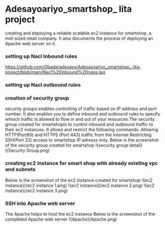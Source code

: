 # Adesayoariyo_smartshop_ lita project
creating and deploying a reliable scalable ec2 instance for smartshop, a mid-sized retail company. It also documents the process of deploying an Apache web server on it.
### setting up Nacl Inbound rules
https://github.com/Obadaradesayo/Adesayoariyo_smartshop_-lita-project/blob/main/Nacl%20inbound%20rules.jpg

### setting up Nacl outbound rules

### creation of security group
security groups enables controlling of traffic based on IP address and port number. It also enables you to define inbound and outbound rules to specify whioch traffic is allowed to flow in and out of your resources.The security group created for smartshopis to control inbound and outbound traffic to their ec2 instances. It allows and restrict the following commands.
Allowing HTTP(Port80) and HTTPS (Port 443) traffic from the internet
Restricting SSH(Port 22) access to smartshop IP adresss only.
Below is the screenshot of the security group created for smartshop
!{security group detail}(/Security Group.png)




### creating ec2 instance for smart shop with already existing vpc and subnets
 Below is the screenshot of the ec2 instance created for smartshop
 !{ec2 instance}(/ec2 instance 1.png)
 !{ec2 instance](/ec2 instance 2.png)
 !{ec2 instance}(/ec2 instance 3.png) 
 ### SSH into Apache web server
 The Apache helps to host the ec2 instance
Below is the screenshot of the completed Apache web server
!{Apache}(Apache.png)

